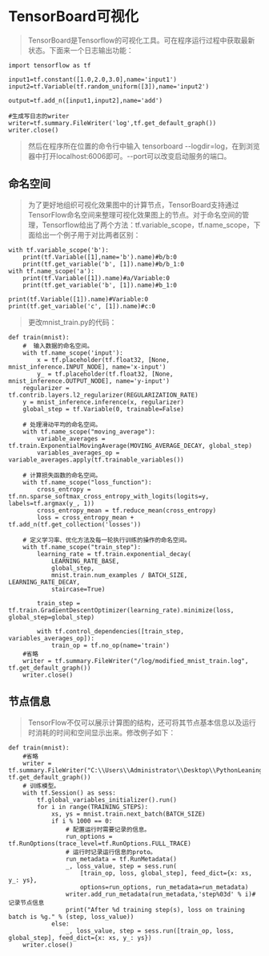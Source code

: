 # TensorBoard可视化
>TensorBoard是Tensorflow的可视化工具。可在程序运行过程中获取最新状态。下面来一个日志输出功能：
	
	import tensorflow as tf

	input1=tf.constant([1.0,2.0,3.0],name='input1')
	input2=tf.Variable(tf.random_uniform([3]),name='input2')
	
	output=tf.add_n([input1,input2],name='add')
	
	#生成写日志的writer
	writer=tf.summary.FileWriter('log',tf.get_default_graph())
	writer.close()

>然后在程序所在位置的命令行中输入 tensorboard --logdir=log，在到浏览器中打开localhost:6006即可。--port可以改变启动服务的端口。
## 命名空间
>为了更好地组织可视化效果图中的计算节点，TensorBoard支持通过TensorFlow命名空间来整理可视化效果图上的节点。对于命名空间的管理，Tensorflow给出了两个方法：tf.variable_scope，tf.name_scope，下面给出一个例子用于对比两者区别：

	with tf.variable_scope('b'):
	    print(tf.Variable([1],name='b').name)#b/b:0                                                                                                                                                                                                                                                                                                                                                                           
	    print(tf.get_variable('b', [1]).name)#b/b_1:0
	with tf.name_scope('a'):
	    print(tf.Variable([1]).name)#a/Variable:0
	    print(tf.get_variable('b', [1]).name)#b_1:0
	
	print(tf.Variable([1]).name)#Variable:0
	print(tf.get_variable('c', [1]).name)#c:0
>更改mnist_train.py的代码：

	def train(mnist):
	    #  输入数据的命名空间。
	    with tf.name_scope('input'):
	        x = tf.placeholder(tf.float32, [None, mnist_inference.INPUT_NODE], name='x-input')
	        y_ = tf.placeholder(tf.float32, [None, mnist_inference.OUTPUT_NODE], name='y-input')
	    regularizer = tf.contrib.layers.l2_regularizer(REGULARIZATION_RATE)
	    y = mnist_inference.inference(x, regularizer)
	    global_step = tf.Variable(0, trainable=False)
	    
	    # 处理滑动平均的命名空间。
	    with tf.name_scope("moving_average"):
	        variable_averages = tf.train.ExponentialMovingAverage(MOVING_AVERAGE_DECAY, global_step)
	        variables_averages_op = variable_averages.apply(tf.trainable_variables())
	   
	    # 计算损失函数的命名空间。
	    with tf.name_scope("loss_function"):
	        cross_entropy = tf.nn.sparse_softmax_cross_entropy_with_logits(logits=y, labels=tf.argmax(y_, 1))
	        cross_entropy_mean = tf.reduce_mean(cross_entropy)
	        loss = cross_entropy_mean + tf.add_n(tf.get_collection('losses'))
	    
	    # 定义学习率、优化方法及每一轮执行训练的操作的命名空间。
	    with tf.name_scope("train_step"):
	        learning_rate = tf.train.exponential_decay(
	            LEARNING_RATE_BASE,
	            global_step,
	            mnist.train.num_examples / BATCH_SIZE, LEARNING_RATE_DECAY,
	            staircase=True)
	
	        train_step = tf.train.GradientDescentOptimizer(learning_rate).minimize(loss, global_step=global_step)
	
	        with tf.control_dependencies([train_step, variables_averages_op]):
	            train_op = tf.no_op(name='train')
		#省略
	    writer = tf.summary.FileWriter("/log/modified_mnist_train.log", tf.get_default_graph())
	    writer.close()
## 节点信息
>TensorFlow不仅可以展示计算图的结构，还可将其节点基本信息以及运行时消耗的时间和空间显示出来。修改例子如下：

	def train(mnist):
		#省略
	    writer = tf.summary.FileWriter("C:\\Users\\Administrator\\Desktop\\PythonLeaning\\log", tf.get_default_graph())
	    # 训练模型。
	    with tf.Session() as sess:
	        tf.global_variables_initializer().run()
	        for i in range(TRAINING_STEPS):
	            xs, ys = mnist.train.next_batch(BATCH_SIZE)
	            if i % 1000 == 0:
	                # 配置运行时需要记录的信息。
	                run_options = tf.RunOptions(trace_level=tf.RunOptions.FULL_TRACE)
	                # 运行时记录运行信息的proto。
	                run_metadata = tf.RunMetadata()
	                _, loss_value, step = sess.run(
	                    [train_op, loss, global_step], feed_dict={x: xs, y_: ys},
	                    options=run_options, run_metadata=run_metadata)
	                writer.add_run_metadata(run_metadata,'step%03d' % i)#记录节点信息
	                print("After %d training step(s), loss on training batch is %g." % (step, loss_value))
	            else:
	                _, loss_value, step = sess.run([train_op, loss, global_step], feed_dict={x: xs, y_: ys})
	    writer.close()











































